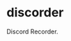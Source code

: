 # discorder

Discord Recorder.

<!-- https://discord.com/api/oauth2/authorize?client_id=1190714041727987712&permissions=36700160&scope=applications.commands+bot -->
